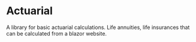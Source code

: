 # Actuarial
A library for basic actuarial calculations. Life annuities, life insurances that can be calculated from a blazor website.
